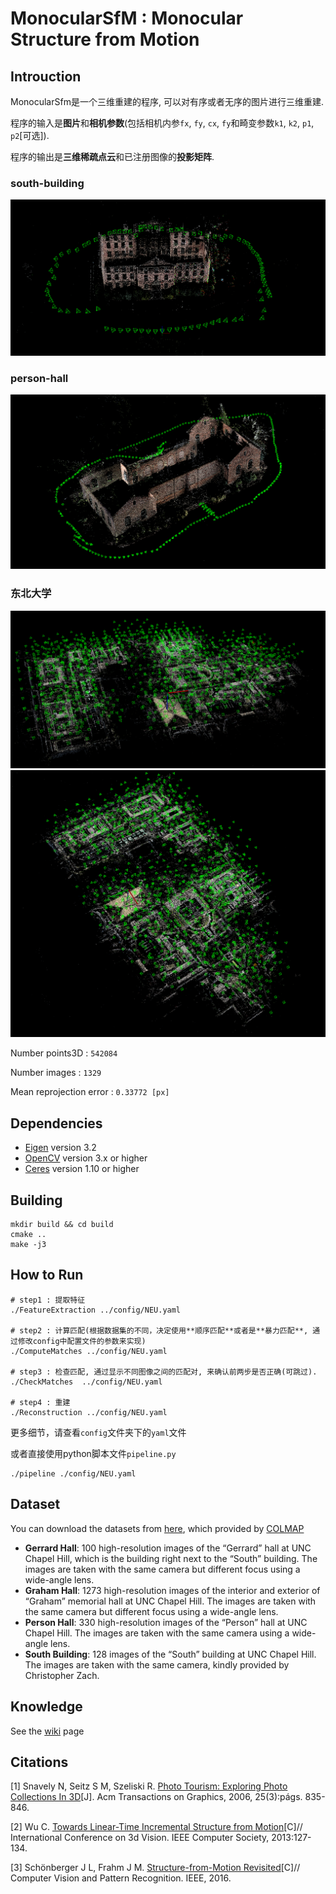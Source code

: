 # MonocularSfM : Monocular Structure from Motion

## Introuction

MonocularSfm是一个三维重建的程序, 可以对有序或者无序的图片进行三维重建.

程序的输入是**图片**和**相机参数**(包括相机内参`fx`, `fy`, `cx`, `fy`和畸变参数`k1`, `k2`, `p1`, `p2`[可选]).

程序的输出是**三维稀疏点云**和已注册图像的**投影矩阵**.


### south-building
![Image text](./docs/result1.png)


### person-hall
![Image text](./docs/result2.png)

### 东北大学
![Image text](./docs/result4.png)
![Image text](./docs/result5.png)

Number points3D			: `542084`

Number images			: `1329`

Mean reprojection error : `0.33772 [px]`


## Dependencies
* [Eigen](http://eigen.tuxfamily.org) version 3.2
* [OpenCV](http://opencv.org) version 3.x or higher
* [Ceres](http://ceres-solver.org) version 1.10 or higher

## Building
```
mkdir build && cd build
cmake ..
make -j3
```

## How to Run
```
# step1 : 提取特征
./FeatureExtraction ../config/NEU.yaml

# step2 : 计算匹配(根据数据集的不同，决定使用**顺序匹配**或者是**暴力匹配**, 通过修改config中配置文件的参数来实现)
./ComputeMatches ../config/NEU.yaml

# step3 : 检查匹配, 通过显示不同图像之间的匹配对, 来确认前两步是否正确(可跳过).
./CheckMatches  ../config/NEU.yaml

# step4 : 重建
./Reconstruction ../config/NEU.yaml

```
更多细节，请查看`config`文件夹下的`yaml`文件

或者直接使用python脚本文件`pipeline.py`
```
./pipeline ./config/NEU.yaml
```

## Dataset

You can download the datasets from [here](https://onedrive.live.com/?authkey=%21AAQumsDDwZBIW3w&id=C58A258D760E1B58%2146879&cid=C58A258D760E1B58), which provided by [COLMAP](https://colmap.github.io/datasets.html#datasets)


* **Gerrard Hall**: 100 high-resolution images of the “Gerrard” hall at UNC Chapel Hill, which is the building right next to the “South” building. The images are taken with the same camera but different focus using a wide-angle lens.
* **Graham Hall**: 1273 high-resolution images of the interior and exterior of “Graham” memorial hall at UNC Chapel Hill. The images are taken with the same camera but different focus using a wide-angle lens.
* **Person Hall**: 330 high-resolution images of the “Person” hall at UNC Chapel Hill. The images are taken with the same camera using a wide-angle lens.
* **South Building**: 128 images of the “South” building at UNC Chapel Hill. The images are taken with the same camera, kindly provided by Christopher Zach.


## Knowledge
 See the [wiki](https://github.com/nebula-beta/MonocularSfM/wiki) page

## Citations
[1] Snavely N, Seitz S M, Szeliski R. [Photo Tourism: Exploring Photo Collections In 3D](http://phototour.cs.washington.edu/Photo_Tourism.pdf)[J]. Acm Transactions on Graphics, 2006, 25(3):págs. 835-846.

[2] Wu C. [Towards Linear-Time Incremental Structure from Motion](http://ccwu.me/vsfm/vsfm.pdf)[C]// International Conference on 3d Vision. IEEE Computer Society, 2013:127-134.

[3] Schönberger J L, Frahm J M. [Structure-from-Motion Revisited](https://demuc.de/papers/schoenberger2016sfm.pdf)[C]// Computer Vision and Pattern Recognition. IEEE, 2016.
